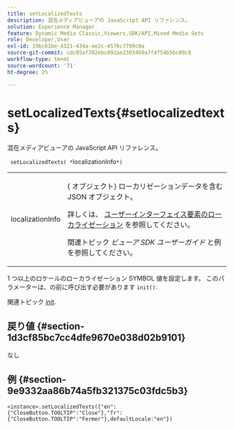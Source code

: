 ```yaml
---
title: setLocalizedTexts
description: 混在メディアビューアの JavaScript API リファレンス。
solution: Experience Manager
feature: Dynamic Media Classic,Viewers,SDK/API,Mixed Media Sets
role: Developer,User
exl-id: 19bc61be-4321-434a-ae2c-4576c7799c0a
source-git-commit: cdc85af782ebc492ae2303469a7f4f54b5bc09c8
workflow-type: tm+mt
source-wordcount: '71'
ht-degree: 2%

---
```


# setLocalizedTexts{#setlocalizedtexts}

混在メディアビューアの JavaScript API リファレンス。

` setLocalizedTexts( *`localizationInfo`*)`

<table id="table_896DFF34A68A403DB93A6D597461A573"> 
 <tbody> 
  <tr> 
   <td colname="col1"> <p> <span class="codeph"> <span class="varname"> localizationInfo</span> </span> </p> </td> 
   <td colname="col2"> <p> {<span class="codeph"> オブジェクト</span>} ローカリゼーションデータを含む JSON オブジェクト。 </p> <p>詳しくは、 <a href="../../../c-html5-s7-aem-asset-viewers/c-html5-mixedmedia-viewer-about/c-html5-mixedmedia-viewer-localization.md#concept-16262b8096474d6c9c018c3e99110dd1" format="dita" scope="local"> ユーザーインターフェイス要素のローカライゼーション</a> を参照してください。 </p> <p>関連トピック <i>ビューア SDK ユーザーガイド</i> と例を参照してください。 </p> </td> 
  </tr> 
 </tbody> 
</table>

1 つ以上のロケールのローカライゼーション SYMBOL 値を設定します。 このパラメーターは、の前に呼び出す必要があります `init()`.

関連トピック [init](../../../c-html5-s7-aem-asset-viewers/c-html5-mixedmedia-viewer-about/c-html5-mixedmedia-viewer-javascriptapiref/r-html5-mixedmedia-javascriptapiref-init.md#reference-bb4428c155e541b79797f96e17c068ae).

## 戻り値 {#section-1d3cf85bc7cc4dfe9670e038d02b9101}

なし

## 例 {#section-9e9332aa86b74a5fb321375c03fdc5b3}

```
<instance>.setLocalizedTexts({"en":{"CloseButton.TOOLTIP":"Close"},"fr":{"CloseButton.TOOLTIP":"Fermer"},defaultLocale:"en"})
```
